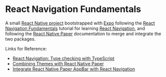 # React Navigation Fundamentals

A small [React Native project](https://reactnative.dev/) bootstrapped with [Expo](https://expo.dev/) following the [React Navigation Fundamentals](https://reactnavigation.org/docs/getting-started) tutorial for learning [React Navigation](https://reactnavigation.org/), and following the [React Native Paper](https://reactnativepaper.com/) documentation to merge and integrate the two packages.

Links for Reference:
- [React Navigation: Type checking with TypeScript](https://reactnavigation.org/docs/typescript/)
- [Combining Themes with React Native Paper](https://callstack.github.io/react-native-paper/docs/guides/theming-with-react-navigation#combining-theme-objects)
- [Integrate React Native Paper AppBar with React Navigation](https://callstack.github.io/react-native-paper/docs/guides/react-navigation)
